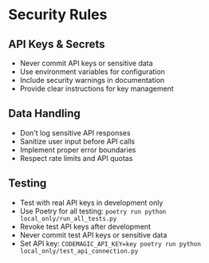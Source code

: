 # Security Rules

## API Keys & Secrets
- Never commit API keys or sensitive data
- Use environment variables for configuration
- Include security warnings in documentation
- Provide clear instructions for key management

## Data Handling
- Don't log sensitive API responses
- Sanitize user input before API calls
- Implement proper error boundaries
- Respect rate limits and API quotas

## Testing
- Test with real API keys in development only
- Use Poetry for all testing: `poetry run python local_only/run_all_tests.py`
- Revoke test API keys after development
- Never commit test API keys or sensitive data
- Set API key: `CODEMAGIC_API_KEY=key poetry run python local_only/test_api_connection.py`
